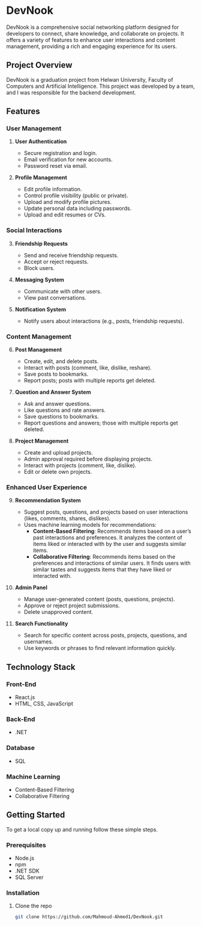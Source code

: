 # DevNook

DevNook is a comprehensive social networking platform designed for developers to connect, share knowledge, and collaborate on projects. It offers a variety of features to enhance user interactions and content management, providing a rich and engaging experience for its users.

## Project Overview

DevNook is a graduation project from Helwan University, Faculty of Computers and Artificial Intelligence. This project was developed by a team, and I was responsible for the backend development.

## Features

### User Management
1. **User Authentication**
   - Secure registration and login.
   - Email verification for new accounts.
   - Password reset via email.

2. **Profile Management**
   - Edit profile information.
   - Control profile visibility (public or private).
   - Upload and modify profile pictures.
   - Update personal data including passwords.
   - Upload and edit resumes or CVs.

### Social Interactions
3. **Friendship Requests**
   - Send and receive friendship requests.
   - Accept or reject requests.
   - Block users.

4. **Messaging System**
   - Communicate with other users.
   - View past conversations.

5. **Notification System**
   - Notify users about interactions (e.g., posts, friendship requests).

### Content Management
6. **Post Management**
   - Create, edit, and delete posts.
   - Interact with posts (comment, like, dislike, reshare).
   - Save posts to bookmarks.
   - Report posts; posts with multiple reports get deleted.

7. **Question and Answer System**
   - Ask and answer questions.
   - Like questions and rate answers.
   - Save questions to bookmarks.
   - Report questions and answers; those with multiple reports get deleted.

8. **Project Management**
   - Create and upload projects.
   - Admin approval required before displaying projects.
   - Interact with projects (comment, like, dislike).
   - Edit or delete own projects.

### Enhanced User Experience
9. **Recommendation System**
   - Suggest posts, questions, and projects based on user interactions (likes, comments, shares, dislikes).
   - Uses machine learning models for recommendations:
     - **Content-Based Filtering**: Recommends items based on a user’s past interactions and preferences. It analyzes the content of items liked or interacted with by the user and suggests similar items.
     - **Collaborative Filtering**: Recommends items based on the preferences and interactions of similar users. It finds users with similar tastes and suggests items that they have liked or interacted with.

10. **Admin Panel**
    - Manage user-generated content (posts, questions, projects).
    - Approve or reject project submissions.
    - Delete unapproved content.

11. **Search Functionality**
    - Search for specific content across posts, projects, questions, and usernames.
    - Use keywords or phrases to find relevant information quickly.

## Technology Stack

### Front-End
- React.js
- HTML, CSS, JavaScript

### Back-End
- .NET

### Database
- SQL

### Machine Learning
- Content-Based Filtering
- Collaborative Filtering

## Getting Started

To get a local copy up and running follow these simple steps.

### Prerequisites

- Node.js
- npm
- .NET SDK
- SQL Server

### Installation

1. Clone the repo
   ```sh
   git clone https://github.com/Mahmoud-Ahmed1/DevNook.git
